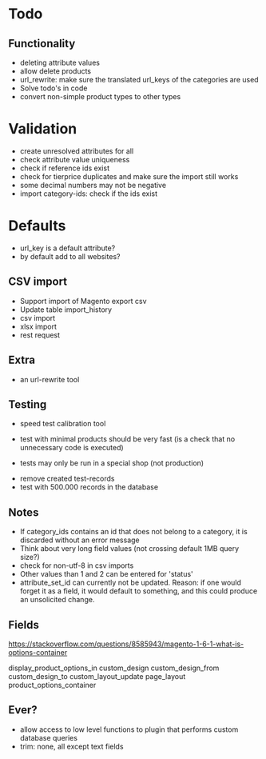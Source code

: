 # Todo

## Functionality

* deleting attribute values
* allow delete products
* url_rewrite: make sure the translated url_keys of the categories are used
* Solve todo's in code
* convert non-simple product types to other types

# Validation

* create unresolved attributes for all
* check attribute value uniqueness
* check if reference ids exist
* check for tierprice duplicates and make sure the import still works
* some decimal numbers may not be negative
* import category-ids: check if the ids exist

# Defaults

* url_key is a default attribute?
* by default add to all websites?

## CSV import

* Support import of Magento export csv
* Update table import_history
* csv import
* xlsx import
* rest request

## Extra

* an url-rewrite tool

## Testing

* speed test calibration tool
- test with minimal products should be very fast (is a check that no unnecessary code is executed)
* tests may only be run in a special shop (not production)
- remove created test-records
- test with 500.000 records in the database

## Notes

* If category_ids contains an id that does not belong to a category, it is discarded without an error message
* Think about very long field values (not crossing default 1MB query size?)
* check for non-utf-8 in csv imports
* Other values than 1 and 2 can be entered for 'status'
* attribute_set_id can currently not be updated. Reason: if one would forget it as a field, it would default to something, and this could produce an unsolicited change.

## Fields

https://stackoverflow.com/questions/8585943/magento-1-6-1-what-is-options-container

display_product_options_in
custom_design
custom_design_from
custom_design_to
custom_layout_update
page_layout
product_options_container

## Ever?

* allow access to low level functions to plugin that performs custom database queries
* trim: none, all except text fields
